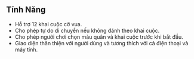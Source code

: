 ## Tính Năng
- Hỗ trợ 12 khai cuộc cờ vua.
- Cho phép tự do di chuyển nếu không đánh theo khai cuộc.
- Cho phép người chơi chọn màu quân và khai cuộc trước khi bắt đầu.
- Giao diện thân thiện với người dùng và tương thích với cả điện thoại và máy tính.
